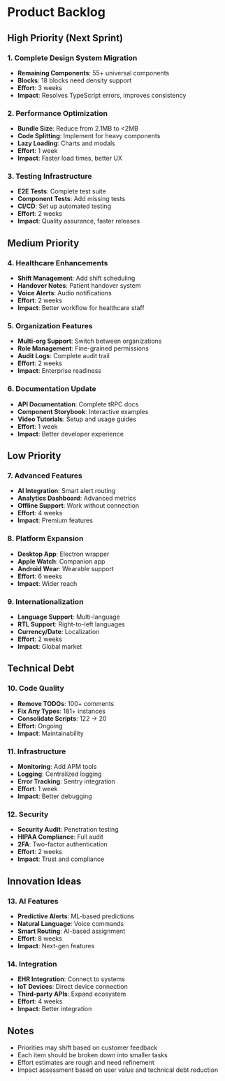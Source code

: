 # Product Backlog

## High Priority (Next Sprint)

### 1. Complete Design System Migration
- **Remaining Components**: 55+ universal components
- **Blocks**: 18 blocks need density support
- **Effort**: 3 weeks
- **Impact**: Resolves TypeScript errors, improves consistency

### 2. Performance Optimization
- **Bundle Size**: Reduce from 2.1MB to <2MB
- **Code Splitting**: Implement for heavy components
- **Lazy Loading**: Charts and modals
- **Effort**: 1 week
- **Impact**: Faster load times, better UX

### 3. Testing Infrastructure
- **E2E Tests**: Complete test suite
- **Component Tests**: Add missing tests
- **CI/CD**: Set up automated testing
- **Effort**: 2 weeks
- **Impact**: Quality assurance, faster releases

## Medium Priority

### 4. Healthcare Enhancements
- **Shift Management**: Add shift scheduling
- **Handover Notes**: Patient handover system
- **Voice Alerts**: Audio notifications
- **Effort**: 2 weeks
- **Impact**: Better workflow for healthcare staff

### 5. Organization Features
- **Multi-org Support**: Switch between organizations
- **Role Management**: Fine-grained permissions
- **Audit Logs**: Complete audit trail
- **Effort**: 2 weeks
- **Impact**: Enterprise readiness

### 6. Documentation Update
- **API Documentation**: Complete tRPC docs
- **Component Storybook**: Interactive examples
- **Video Tutorials**: Setup and usage guides
- **Effort**: 1 week
- **Impact**: Better developer experience

## Low Priority

### 7. Advanced Features
- **AI Integration**: Smart alert routing
- **Analytics Dashboard**: Advanced metrics
- **Offline Support**: Work without connection
- **Effort**: 4 weeks
- **Impact**: Premium features

### 8. Platform Expansion
- **Desktop App**: Electron wrapper
- **Apple Watch**: Companion app
- **Android Wear**: Wearable support
- **Effort**: 6 weeks
- **Impact**: Wider reach

### 9. Internationalization
- **Language Support**: Multi-language
- **RTL Support**: Right-to-left languages
- **Currency/Date**: Localization
- **Effort**: 2 weeks
- **Impact**: Global market

## Technical Debt

### 10. Code Quality
- **Remove TODOs**: 100+ comments
- **Fix Any Types**: 181+ instances
- **Consolidate Scripts**: 122 → 20
- **Effort**: Ongoing
- **Impact**: Maintainability

### 11. Infrastructure
- **Monitoring**: Add APM tools
- **Logging**: Centralized logging
- **Error Tracking**: Sentry integration
- **Effort**: 1 week
- **Impact**: Better debugging

### 12. Security
- **Security Audit**: Penetration testing
- **HIPAA Compliance**: Full audit
- **2FA**: Two-factor authentication
- **Effort**: 2 weeks
- **Impact**: Trust and compliance

## Innovation Ideas

### 13. AI Features
- **Predictive Alerts**: ML-based predictions
- **Natural Language**: Voice commands
- **Smart Routing**: AI-based assignment
- **Effort**: 8 weeks
- **Impact**: Next-gen features

### 14. Integration
- **EHR Integration**: Connect to systems
- **IoT Devices**: Direct device connection
- **Third-party APIs**: Expand ecosystem
- **Effort**: 4 weeks
- **Impact**: Better integration

## Notes

- Priorities may shift based on customer feedback
- Each item should be broken down into smaller tasks
- Effort estimates are rough and need refinement
- Impact assessment based on user value and technical debt reduction